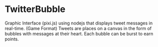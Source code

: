# TwitterBubble
Graphic Interface (pixi.js) using nodejs that displays tweet messages in real-time. (Game Format)
Tweets are places on a canvas in the form of bubbles with messages at their heart.
Each bubble can be burst to earn points.
